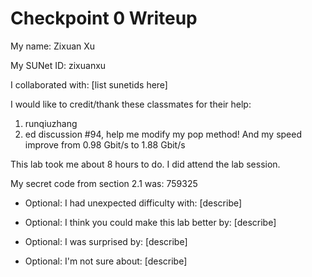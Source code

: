 Checkpoint 0 Writeup
====================

My name: Zixuan Xu

My SUNet ID: zixuanxu

I collaborated with: [list sunetids here]

I would like to credit/thank these classmates for their help: 

1. runqiuzhang
2. ed discussion #94, help me modify my pop method! And my speed improve from 0.98 Gbit/s to 1.88 Gbit/s


This lab took me about 8 hours to do. I did attend the lab session.

My secret code from section 2.1 was: 759325

- Optional: I had unexpected difficulty with: [describe]

- Optional: I think you could make this lab better by: [describe]

- Optional: I was surprised by: [describe]

- Optional: I'm not sure about: [describe]
